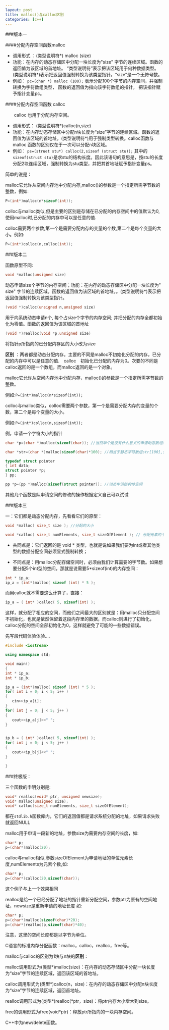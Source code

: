 ```yaml
---
layout: post
title: malloc()与calloc区别
categories: [c++]
---
```


###版本一

####分配内存空间函数malloc

-   调用形式 ：(类型说明符*) malloc (size)
-   功能：在内存的动态存储区中分配一块长度为"size" 字节的连续区域。函数的返回值为该区域的首地址。 “类型说明符”表示把该区域用于何种数据类型。(类型说明符*)表示把返回值强制转换为该类型指针。“size”是一个无符号数。
-   例如： `pc=(char *) malloc (100);` 表示分配100个字节的内存空间，并强制转换为字符数组类型， 函数的返回值为指向该字符数组的指针， 把该指针赋予指针变量pc。

####分配内存空间函数 calloc

　　calloc 也用于分配内存空间。
　　
-   调用形式： (类型说明符*)calloc(n,size) 
-   功能：在内存动态存储区中分配n块长度为“size”字节的连续区域。函数的返回值为该区域的首地址。(类型说明符*)用于强制类型转换。calloc函数与malloc 函数的区别仅在于一次可以分配n块区域。
-   例如： `ps=(struet stu*) calloc(2,sizeof (struct stu));` 其中的`sizeof(struct stu)`是求stu的结构长度。因此该语句的意思是，按stu的长度分配2块连续区域，强制转换为stu类型，并把其首地址赋予指针变量ps。

 

简单的说是：

malloc它允许从空间内存池中分配内存,malloc()的参数是一个指定所需字节数的整数，例如:

```cpp
P=(int*)malloc(n*sizeof(int));
```

colloc与malloc类似,但是主要的区别是存储在已分配的内存空间中的值默认为0,使用malloc时,已分配的内存中可以是任意的值.

colloc需要两个参数,第一个是需要分配内存的变量的个数,第二个是每个变量的大小。例如:

```cpp
P=(int*)colloc(n,colloc(int));
```
 

###版本二

函数原型不同:

```cpp
void *malloc(unsigned size)
```

动态申请size个字节的内存空间；功能：在内存的动态存储区中分配一块长度为" size" 字节的连续区域。函数的返回值为该区域的首地址。。(类型说明符*)表示把返回值强制转换为该类型指针。

```cpp
(void *)calloc(unsigned n,unsigned size)
```

用于向系统动态申请n个, 每个占size个字节的内存空间; 并把分配的内存全都初始化为零值。函数的返回值为该区域的首地址

```cpp
(void *)realloc(void *p,unsigned size)
```

将指针p所指向的已分配内存区的大小改为size

**区别** ：两者都是动态分配内存。主要的不同是malloc不初始化分配的内存，已分配的内存中可以是任意的值.　calloc　初始化已分配的内存为0。次要的不同是calloc返回的是一个数组，而malloc返回的是一个对象。

malloc它允许从空间内存池中分配内存，malloc()的参数是一个指定所需字节数的整数。

例如:`P=(int*)malloc(n*sizeof(int));`

colloc与malloc类似，colloc需要两个参数，第一个是需要分配内存的变量的个数，第二个是每个变量的大小。

例如:`P=(int*)colloc(n,sizeof(int)); `

例，申请一个字符大小的指针

```cpp
char *p=(char *)malloc(sizeof(char)); //当然单个是没有什么意义的申请动态数组或一个结构,如

char *str=(char *)malloc(sizeof(char)*100); //相当于静态字符数组str[100],但大小可以更改的

typedef struct pointer
{ int data; 
struct pointer *p; 
} pp; 

pp *p=(pp *)malloc(sizeof(struct pointer)); //动态申请结构体空间
```

其他几个函数是队申请空间的修改的操作根据定义自己可以试试


###版本三

一：它们都是动态分配内存，先看看它们的原型：

```cpp
void *malloc( size_t size ); //分配的大小

void *calloc( size_t numElements, size_t sizeOfElement ); // 分配元素的个数和每个元素的大小
```

-   共同点是：它们返回的是 void * 类型，也就是说如果我们要为int或者其他类型的数据分配空间必须显式强制转换；

-   不同点是：用malloc分配存储空间时，必须由我们计算需要的字节数。如果想要分配5个int型的空间，那就是说需要5*sizeof(int)的内存空间：

```cpp
int * ip_a;
ip_a = (int*)malloc( sizeof (int) * 5 );
```

而用calloc就不需要这么计算了，直接：

```cpp
ip_a = ( int* )calloc( 5, sizeof(int) );
```
这样，就分配了相应的空间，而他们之间最大的区别就是：用malloc只分配空间不初始化，也就是依然保留着这段内存里的数据，而calloc则进行了初始化，calloc分配的空间全部初始化为0，这样就避免了可能的一些数据错误。

先写段代码体验体验....

```cpp
#include <iostream>

using namespace std;

void main()
{
int * ip_a;
int * ip_b;

ip_a = (int*)malloc( sizeof (int) * 5 );
for( int i = 0; i < 5; i++ )
{
   cin>>ip_a[i];
}
for( int j = 0; j < 5; j++ )
{
   cout<<ip_a[j]<<" ";
}


ip_b = ( int* )calloc( 5, sizeof(int) );
for( int j = 0; j < 5; j++ )
{
   cout<<ip_b[j]<<" ";
}

}

```

 

 

###终极版：

三个函数的申明分别是:

```cpp
void* realloc(void* ptr, unsigned newsize);
void* malloc(unsigned size);
void* calloc(size_t numElements, size_t sizeOfElement);
```

都在`stdlib.h`函数库内，它们的返回值都是请求系统分配的地址，如果请求失败就返回NULL

malloc用于申请一段新的地址，参数size为需要内存空间的长度，如:

```cpp
char* p;
p=(char*)malloc(20);
```

calloc与malloc相似,参数sizeOfElement为申请地址的单位元素长度,numElements为元素个数,如:

```cpp
char* p;
p=(char*)calloc(20,sizeof(char));
```

这个例子与上一个效果相同

realloc是给一个已经分配了地址的指针重新分配空间，参数ptr为原有的空间地址，newsize是重新申请的地址长度
如:

```cpp
char* p;
p=(char*)malloc(sizeof(char)*20);
p=(char*)realloc(p,sizeof(char)*40);
```

注意，这里的空间长度都是以字节为单位。

C语言的标准内存分配函数：malloc，calloc，realloc，free等。

malloc与calloc的区别为1块与n块的**区别**：

malloc调用形式为(类型*)malloc(size)：在内存的动态存储区中分配一块长度为“size”字节的连续区域，返回该区域的首地址。

calloc调用形式为(类型*)calloc(n，size)：在内存的动态存储区中分配n块长度为“size”字节的连续区域，返回首地址。

realloc调用形式为(类型*)realloc(*ptr，size)：将ptr内存大小增大到size。

free的调用形式为free(void*ptr)：释放ptr所指向的一块内存空间。

C++中为new/delete函数。
